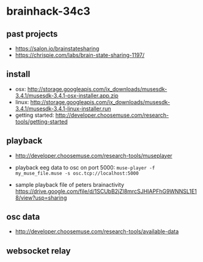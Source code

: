 # brainhack-34c3

## past projects
- https://salon.io/brainstatesharing
- https://chrispie.com/labs/brain-state-sharing-1197/

## install
- osx: http://storage.googleapis.com/ix_downloads/musesdk-3.4.1/musesdk-3.4.1-osx-installer.app.zip
- linux: http://storage.googleapis.com/ix_downloads/musesdk-3.4.1/musesdk-3.4.1-linux-installer.run
- getting started: http://developer.choosemuse.com/research-tools/getting-started

## playback
- http://developer.choosemuse.com/research-tools/museplayer

- playback eeg data to osc on port 5000: ```muse-player -f my_muse_file.muse -s osc.tcp://localhost:5000```
- sample playback file of peters brainactivity https://drive.google.com/file/d/1SCUbB2jZl8mrcSJHIAPFhG9WNNSL1E18/view?usp=sharing

## osc data
- http://developer.choosemuse.com/research-tools/available-data


## websocket relay
